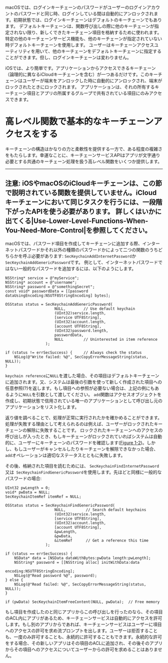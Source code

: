 macOSでは、ログインキーチェーンのパスワードがユーザーのログインアカウントのパスワードと同じ時、ログインしている間は自動的にアンロックされます。初期状態では、ログインキーチェーンはデフォルトのキーチェーンでもあります。
デフォルトキーチェーンは、関数呼び出しの際に他のキーチェーンが指定されない限り、新しくできたキーチェーン項目を格納するために使われます。特定の他のキーチェーンサービス機能も、他のキーチェーンが指定されていない時デフォルトキーチェーンを使用します。
ユーザーはキーチェーンアクセスユーティリティを用いて、他のキーチェーンをデフォルトキーチェーンに指定することができます。但し、ログインキーチェーンは変わりません。

iOSでは、より簡単です。アプリケーションからアクセスできるキーチェーン（論理的に異なるiCloudキーチェーンを含む）が一つあるだけです。このキーチェーンはユーザーが端末をアンロックした時に自動的にアンロックされ、端末がロックされたときにロックされます。
アプリケーションは、それの所有するキーチェーン項目とアプリの所属するグループで共有されている項目にのみアクセスできます。


# 高レベル関数で基本的なキーチェーンアクセスをする

キーチェーンの構造はかなりの力と柔軟性を提供する一方で、ある程度の複雑さをもたらします。幸運なことに、キーチェーンサービスAPIはアプリが文字通り必要とする共通のキーチェーン処理を扱う高レベル関数をいくつか提供します。

 ----------------------
注意: iOSやmacOSのiCloudキーチェーンは、この節で説明されている関数を提供していません。iCloudキーチェーンにおいて同じタスクを行うには、一段階下がったAPIを使う必要があります。
詳しくはいかに出てくる|Use-Lower-Level-Functions-When-You-Need-More-Control|を参照してください。
 ----------------------

macOSでは、パスワード項目を作成してキーチェーンに追加する際、インターネットパスワードかそれ以外の種類のパスワードかによって二つの関数のうちどちらかを呼ぶ必要があります: `SecKeychainAddInternetPassword`か`SecKeychainAddGenericPassword`です。
例として、インターネットパスワードではない一般的なパスワードを追加するには、以下のようにします。

```
NSString* service = @"myService";
NSString* account = @"username";
NSString* password = @"somethingSecret";
const void* passwordData = [[password dataUsingEncoding:NSUTF8StringEncoding] bytes];
 
OSStatus status = SecKeychainAddGenericPassword(
                      NULL,        // Use default keychain
                      (UInt32)service.length,
                      [service UTF8String],
                      (UInt32)account.length,
                      [account UTF8String],
                      (UInt32)password.length,
                      passwordData,
                      NULL         // Uninterested in item reference
                  );
 
if (status != errSecSuccess) {     // Always check the status
    NSLog(@"Write failed: %@", SecCopyErrorMessageString(status, NULL));
}
```

`keychain reference`に`NULL`を渡した場合、その項目はデフォルトキーチェーンに追加されます。又、システムは最後の引数を使って新しく作成された項目への任意参照(?)を返します。もし項目への参照が必要ない場合は、上記の例にもあるように`NULL`を引数として渡してください。
`add`関数はアクセスオブジェクトを作成し、初期状態で信用されている唯一のアプリケーションとして呼び出し元のアプリケーションをリスト化します。

返り値を調べることで、処理が正常に実行されたかを確かめることができます。処理が失敗する理由として考えられるのは例えば、ユーザーがロックされたキーチェーンの解除に失敗することです。
ロックされたキーチェーンへのアクセスの呼び出しが入ったとき、もしキーチェーンがロックされていればシステムは自動的に、ユーザーにキーチェーンのパスワードを確認します([Figure 1-2](https://developer.apple.com/library/content/documentation/Security/Conceptual/keychainServConcepts/02concepts/concepts.html#//apple_ref/doc/uid/TP30000897-CH204-SW8))。しかし、もしユーザーがキャンセルしたりキーチェーンを解除できなかった場合、`add`オペレーションは適切なステータスとともに失敗します。

その後、格納された項目を読むためには、 `SecKeychainFindInternetPassword`又は` SecKeychainFindGenericPassword`を使用します。先ほどと同様に一般的なパスワードの場合:

```
UInt32 pwLength = 0;
void* pwData = NULL;
SecKeychainItemRef itemRef = NULL;
 
OSStatus status = SecKeychainFindGenericPassword(
                      NULL,         // Search default keychains
                      (UInt32)service.length,
                      [service UTF8String],
                      (UInt32)account.length,
                      [account UTF8String],
                      &pwLength,
                      &pwData,
                      &itemRef      // Get a reference this time
                  );
 
if (status == errSecSuccess) {
    NSData* data = [NSData dataWithBytes:pwData length:pwLength];
    NSString* password = [[NSString alloc] initWithData:data
                                               encoding:NSUTF8StringEncoding];
    NSLog(@"Read password %@", password);
} else {
    NSLog(@"Read failed: %@", SecCopyErrorMessageString(status, NULL));
}
 
if (pwData) SecKeychainItemFreeContent(NULL, pwData);  // Free memory
```

もし項目を作成したのと同じアプリからこの呼び出しを行ったのなら、その項目のACL内にアプリがあるため、キーチェーンサービスは自動的にアクセスを許可します。もし別のアプリからであれば、キーチェーンサービスはユーザーに項目へのアクセスの許可を求め流プロンプトを出します。ユーザーは拒否することも、一度のみ許可することも、永続的に許可することもできます。永続的な許可をする場合、その新しいアプリはその項目のACLに追加され、その後そのアプリからその項目へのアクセスについてユーザーからの許可を求めることはありません。


